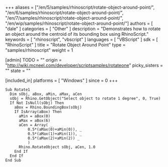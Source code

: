 +++
aliases = ["/en/5/samples/rhinoscript/rotate-object-around-point/", "/en/6/samples/rhinoscript/rotate-object-around-point/", "/en/7/samples/rhinoscript/rotate-object-around-point/", "/en/wip/samples/rhinoscript/rotate-object-around-point/"]
authors = [ "dale" ]
categories = [ "Other" ]
description = "Demonstrates how to rotate an object around the centroid of its bounding box using RhinoScript."
keywords = [ "rhinoscript", "vbscript" ]
languages = [ "VBScript" ]
sdk = [ "RhinoScript" ]
title = "Rotate Object Around Point"
type = "samples/rhinoscript"
weight = 1

[admin]
TODO = ""
origin = "http://wiki.mcneel.com/developer/scriptsamples/rotateone"
picky_sisters = ""
state = ""

[included_in]
platforms = [ "Windows" ]
since = 0
+++

```vbnet
Sub Rotate1
  Dim sObj, aBox, aMin, aMax, aCen
  sObj = Rhino.GetObject("Select object to rotate 1 degree", 0, True)
  If Not IsNull(sObj) Then
    aBox = Rhino.BoundingBox(sObj)
    If IsArray(aBox) Then
      aMin = aBox(0)
      aMax = aBox(6)
      aCen = Array( _
          0.5*(aMax(0)+aMin(0)), _
          0.5*(aMax(1)+aMin(1)), _
          0.5*(aMax(2)+aMin(2)) _
          )
      Rhino.RotateObject sObj, aCen, 1.0
    End If
  End If      
End Sub
```
